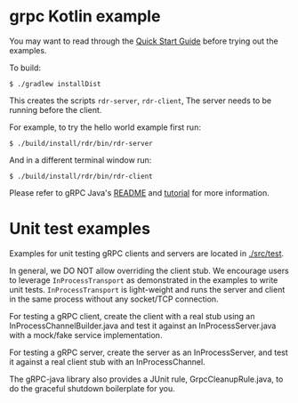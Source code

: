 grpc Kotlin example
==============================================


You may want to read through the
[Quick Start Guide](https://grpc.io/docs/quickstart/java.html)
before trying out the examples.

To build:

```
$ ./gradlew installDist
```

This creates the scripts `rdr-server`, `rdr-client`,
The server needs to be running before the client.

For example, to try the hello world example first run:

```
$ ./build/install/rdr/bin/rdr-server
```

And in a different terminal window run:

```
$ ./build/install/rdr/bin/rdr-client
```

Please refer to gRPC Java's [README](../README.md) and
[tutorial](https://grpc.io/docs/tutorials/basic/java.html) for more
information.

Unit test examples
==============================================

Examples for unit testing gRPC clients and servers are located in [./src/test](./src/test).

In general, we DO NOT allow overriding the client stub.
We encourage users to leverage `InProcessTransport` as demonstrated in the examples to
write unit tests. `InProcessTransport` is light-weight and runs the server
and client in the same process without any socket/TCP connection.

For testing a gRPC client, create the client with a real stub
using an InProcessChannelBuilder.java and test it against an InProcessServer.java
with a mock/fake service implementation.

For testing a gRPC server, create the server as an InProcessServer,
and test it against a real client stub with an InProcessChannel.

The gRPC-java library also provides a JUnit rule, GrpcCleanupRule.java, to do the graceful shutdown
boilerplate for you.
